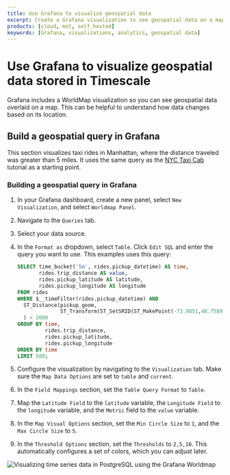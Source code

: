 ```yaml
---
title: Use Grafana to visualize geospatial data
excerpt: Create a Grafana visualization to see geospatial data on a map
products: [cloud, mst, self_hosted]
keywords: [Grafana, visualizations, analytics, geospatial data]
---
```


# Use Grafana to visualize geospatial data stored in Timescale

Grafana includes a WorldMap visualization so you can see geospatial data
overlaid on a map. This can be helpful to understand how data
changes based on its location.

## Build a geospatial query in Grafana

This section visualizes taxi rides in Manhattan, where the distance traveled
was greater than 5 miles. It uses the same query as the [NYC Taxi Cab][nyc-taxi]
tutorial as a starting point.

<Procedure>

### Building a geospatial query in Grafana

1.  In your Grafana dashboard, create a new panel, select `New Visualization`,
    and select `Worldmap Panel`.
1.  Navigate to the `Queries` tab.
1.  Select your data source.
1.  In the `Format as` dropdown, select `Table`. Click `Edit SQL` and enter the
    query you want to use. This examples uses this query:

    ```sql
    SELECT time_bucket('5m', rides.pickup_datetime) AS time,
           rides.trip_distance AS value,
           rides.pickup_latitude AS latitude,
           rides.pickup_longitude AS longitude
    FROM rides
    WHERE $__timeFilter(rides.pickup_datetime) AND
      ST_Distance(pickup_geom,
                  ST_Transform(ST_SetSRID(ST_MakePoint(-73.9851,40.7589),4326),2163)
      ) < 2000
    GROUP BY time,
             rides.trip_distance,
             rides.pickup_latitude,
             rides.pickup_longitude
    ORDER BY time
    LIMIT 500;
    ```

1.  Configure the visualization by navigating to the `Visualization` tab. Make
    sure the `Map Data Options` are set to `table` and `current`.
1.  In the `Field Mappings` section, set the `Table Query Format` to `Table`.
1.  Map the `Latitude Field` to the `latitude` variable, the `Longitude Field`
    to the `longitude` variable, and the `Metric` field to the `value` variable.
1.  In the `Map Visual Options` section, set the `Min Circle Size` to `1`, and
    the `Max Circle Size` to `5`.
1.  In the `Threshold Options` section, set the `Thresholds` to `2,5,10`. This
    automatically configures a set of colors, which you can adjust later.

<img class="main-content__illustration" src="https://assets.iobeam.com/images/docs/screenshots-for-grafana-tutorial/grafana_worldmap_query_results.png" alt="Visualizing time series data in PostgreSQL using the Grafana Worldmap"/>

</Procedure>

[nyc-taxi]: /tutorials/:currentVersion:/nyc-taxi-cab

